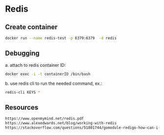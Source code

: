 # Redis

## Create container

```sh
docker run --name redis-test -p 6379:6379  -d redis 
```

## Debugging

a. attach to redis container ID:

```sh
docker exec -i -t containerID /bin/bash
```

b. use redis cli to run the needed command, ex.:

```sh
redis-cli KEYS *
```

## Resources

```html
https://www.openmymind.net/redis.pdf
https://www.alexedwards.net/blog/working-with-redis
https://stackoverflow.com/questions/51801744/gomodule-redigo-how-can-i-push-multiple-keys-to-redis
```
